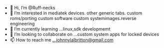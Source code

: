 - 👋 Hi, I’m @Ruff-necks
- 👀 I’m interested in mediatek devices. other generic tabs. custom roms/porting custom software custom systemimages.reverse engineering
- 🌱 I’m currently learning ...linux,sdk developmemt
- 💞️ I’m looking to collaborate on ...custom system apps for locked devices
- 📫 How to reach me ...johnnylalbritton@gmail.com
